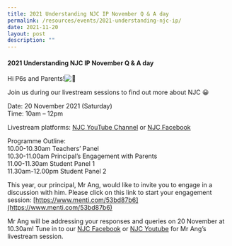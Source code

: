 ```yaml
---
title: 2021 Understanding NJC IP November Q & A day
permalink: /resources/events/2021-understanding-njc-ip/
date: 2021-11-20
layout: post
description: ""
---
```

#### 2021 Understanding NJC IP November Q & A day

Hi P6s and Parents!![🤗](https://fonts.gstatic.com/s/e/notoemoji/13.1.1/1f917/72.png)

Join us during our livestream sessions to find out more about NJC 😀

Date: 20 November 2021 (Saturday)  
Time: 10am – 12pm

Livestream platforms: [NJC YouTube Channel](https://www.youtube.com/channel/UCgF6BtaHoSmqnYiXVMcOtsw?reload=9) or [NJC Facebook](https://www.facebook.com/nationaljc/)

Programme Outline:  
10.00-10.30am Teachers’ Panel  
10.30-11.00am Principal’s Engagement with Parents  
11.00-11.30am Student Panel 1  
11.30am-12.00pm Student Panel 2

This year, our principal, Mr Ang, would like to invite you to engage in a discussion with him. Please click on this link to start your engagement session: [https://www.menti.com/53bd87b6](https://www.menti.com/53bd87b6)

Mr Ang will be addressing your responses and queries on 20 November at 10.30am! Tune in to our [NJC Facebook](https://www.facebook.com/nationaljc/) or [NJC Youtube](https://www.youtube.com/channel/UCgF6BtaHoSmqnYiXVMcOtsw?reload=9) for Mr Ang’s livestream session.